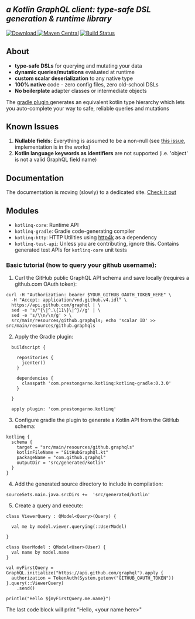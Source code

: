 ***a Kotlin GraphQL client: type-safe DSL generation & runtime library***
-----------------------------

[ ![Download](https://api.bintray.com/packages/prestongarno/kotlinq/kotlinq-gradle/images/download.svg?version=0.3.0) ](https://bintray.com/prestongarno/kotlinq/kotlinq-gradle/0.3.0/link)
[![Maven Central](https://maven-badges.herokuapp.com/maven-central/com.prestongarno.ktq/ktq-client/badge.svg)](https://maven-badges.herokuapp.com/maven-central/com.prestongarno.ktq/ktq-client)
[![Build Status](https://travis-ci.org/prestongarno/kotlinq.svg?branch=master)](https://travis-ci.org/prestongarno/kotlinq)


## About

* **type-safe DSLs** for querying and mutating your data
* **dynamic queries/mutations** evaluated at runtime
* **custom scalar deserialization** to any native type
* **100% native** code - zero config files, zero old-school DSLs
* **No boilerplate** adapter classes or intermediate objects

The [ gradle plugin ](kotlinq-gradle/README.md) generates an equivalent kotlin type hierarchy which 
lets you auto-complete your way to safe, reliable queries and mutations

## Known Issues

1. **Nullable fields**: Everything is assumed to be a non-null (see [this issue](https://github.com/prestongarno/kotlinq/issues/91), implementation is in the works)
2. **Kotlin language keywords as identifiers** are not supported (i.e. 'object' is not a valid GraphQL field name)

## Documentation

The documentation is moving (slowly) to a dedicated site. [Check it out](http://kotlinq.org)

## Modules

* `kotlinq-core`: Runtime API
* `kotlinq-gradle`: Gradle code-generating compiler
* `kotlinq-http`: HTTP Utilities using [http4k](http://http4k.org) as a dependency
* `kotlinq-test-api`: Unless you are contributing, ignore this. Contains generated test APIs for `kotlinq-core` unit tests

### Basic tutorial (how to query your github username):

1.  Curl the GitHub public GraphQL API schema and save locally (requires a github.com OAuth token):


```
curl -H "Authorization: bearer $YOUR_GITHUB_OAUTH_TOKEN_HERE" \
  -H "Accept: application/vnd.github.v4.idl" \
  https://api.github.com/graphql | \
  sed -e 's/^{\|^.\{11\}\|^}//g' | \
  sed -e 's/\\n/\n/g' > \
  src/main/resources/github.graphqls; echo 'scalar ID' >> src/main/resources/github.graphqls
```


2. Apply the Gradle plugin:


```
  buildscript {

    repositories {
      jcenter()
    }

    dependencies {
      classpath 'com.prestongarno.kotlinq:kotlinq-gradle:0.3.0'
    }

  }

  apply plugin: 'com.prestongarno.kotlinq'

```

3.  Configure gradle the plugin to generate a Kotlin API from the GitHub schema:


```
kotlinq {
  schema {
    target = "src/main/resources/github.graphqls"
    kotlinFileName = "GitHubGraphQl.kt"
    packageName = "com.github.graphql"
    outputDir = 'src/generated/kotlin'
  }
}
```

4.  Add the generated source directory to include in compilation:

`sourceSets.main.java.srcDirs +=  'src/generated/kotlin'`


5.  Create a query and execute:

```
class ViewerQuery : QModel<Query>(Query) {

  val me by model.viewer.querying(::UserModel)

}

class UserModel : QModel<User>(User) {
  val name by model.name
}

val myFirstQuery = GraphQL.initialize("https://api.github.com/graphql").apply {
  authorization = TokenAuth(System.getenv("GITHUB_OAUTH_TOKEN"))
}.query(::ViewerQuery)
    .send()

println("Hello ${myFirstQuery.me.name}")
```


The last code block will print "Hello, \<your name here\>"


